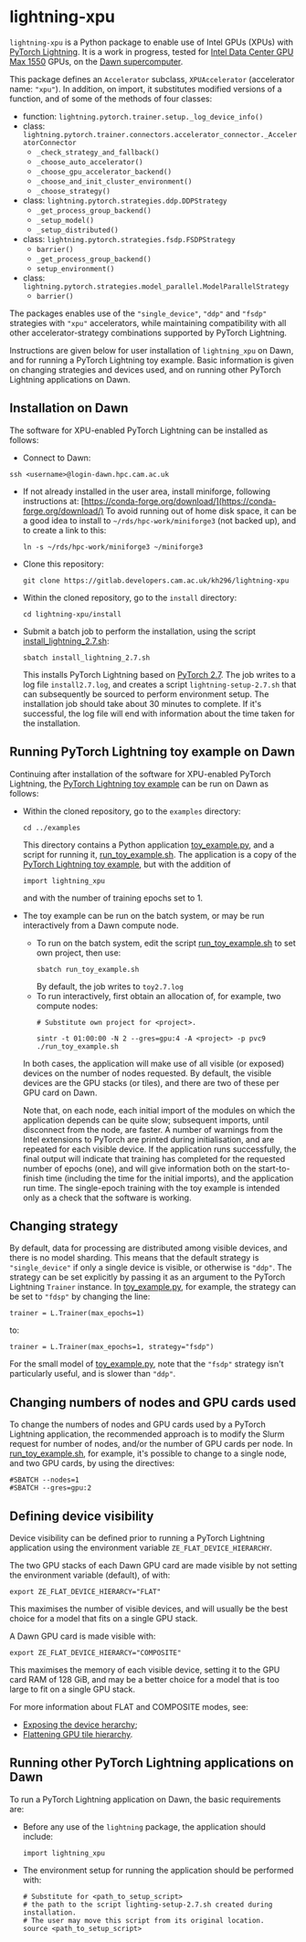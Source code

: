 # lightning-xpu

`lightning-xpu`  is a Python package to enable use of Intel GPUs (XPUs) with [PyTorch Lightning](https://github.com/Lightning-AI/pytorch-lightning).  It is a work in progress, tested for [Intel Data Center GPU Max 1550](https://www.intel.com/content/www/us/en/products/sku/232873/intel-data-center-gpu-max-1550/specifications.html) GPUs, on the [Dawn supercomputer](https://www.hpc.cam.ac.uk/d-w-n).

This package defines an `Accelerator` subclass, `XPUAccelerator` (accelerator name: `"xpu"`).  In addition, on import, it substitutes modified versions of a function, and of some of the methods of four classes:
- function: `lightning.pytorch.trainer.setup._log_device_info()`
- class: `lightning.pytorch.trainer.connectors.accelerator_connector._AcceleratorConnector`
	- `_check_strategy_and_fallback()`
	- `_choose_auto_accelerator()`
	- `_choose_gpu_accelerator_backend()`
	-  `_choose_and_init_cluster_environment()`
	-  `_choose_strategy()`
-  class: `lightning.pytorch.strategies.ddp.DDPStrategy`
	- `_get_process_group_backend()`
	- `_setup_model()`
	-  `_setup_distributed()`
- class: `lightning.pytorch.strategies.fsdp.FSDPStrategy`
	- `barrier()`
	- `_get_process_group_backend()`
	- `setup_environment()`
- class: `lightning.pytorch.strategies.model_parallel.ModelParallelStrategy`
	- `barrier()`

The packages enables use of the `"single_device"`, `"ddp"` and `"fsdp"` strategies with `"xpu"` accelerators, while maintaining compatibility with all other accelerator-strategy combinations supported by PyTorch Lightning.

Instructions are given below for user installation of `lightning_xpu` on Dawn, and for running a PyTorch Lightning toy example.  Basic information is given on changing strategies and devices used, and on running other PyTorch Lightning applications on Dawn.

## Installation on Dawn

The software for XPU-enabled PyTorch Lightning can be installed as follows:
- Connect to Dawn:
```
ssh <username>@login-dawn.hpc.cam.ac.uk
```
- If not already installed in the user area, install miniforge, following instructions at:
    [https://conda-forge.org/download/](https://conda-forge.org/download/)
    To avoid running out of home disk space, it can be a good idea to install to
    `~/rds/hpc-work/miniforge3` (not backed up), and to create a link to this: 
  ```
  ln -s ~/rds/hpc-work/miniforge3 ~/miniforge3
  ```
- Clone this repository:
    ```
    git clone https://gitlab.developers.cam.ac.uk/kh296/lightning-xpu
    ```
- Within the cloned repository, go to the `install` directory:
    ```
    cd lightning-xpu/install
    ```
- Submit a batch job to perform the installation, using the script [install_lightning_2.7.sh](install/install_lightning_2.7.sh):
    ```
    sbatch install_lightning_2.7.sh
     ```
     This installs PyTorch Lightning based on [PyTorch 2.7](https://pytorch.org/blog/pytorch-2-7/).  The job writes to a log file `install2.7.log`, and creates a script `lightning-setup-2.7.sh` that can subsequently be sourced to perform environment setup.  The installation job should take about 30 minutes to complete.  If it's successful, the log file will end with information about the time taken for the installation.

## Running PyTorch Lightning toy example on Dawn

Continuing after installation of the software for XPU-enabled PyTorch Lightning, the [PyTorch Lightning toy example](https://github.com/Lightning-AI/pytorch-lightning?tab=readme-ov-file#pytorch-lightning-example) can be run on Dawn as follows:

- Within the cloned repository, go to the `examples` directory:
	```
	cd ../examples
	```
	This directory contains a Python application [toy_example.py](examples/toy_example.py), and a script for running it, [run_toy_example.sh](examples/run_toy_example.sh).   The application is a copy of the [PyTorch Lightning toy example](https://github.com/Lightning-AI/pytorch-lightning?tab=readme-ov-file#pytorch-lightning-example), but with the addition of
	```
	import lightning_xpu
	```
	and with the number of training epochs set to 1.
- The toy example can be run on the batch system, or may be run interactively from a Dawn compute node.
	- To run  on the batch system, edit the script [run_toy_example.sh](examples/run_toy_example.sh) to set own project, then use:
		```
		sbatch run_toy_example.sh
		```
		By default, the job writes to `toy2.7.log`
	- To run interactively, first obtain an allocation of, for example, two compute nodes:
		```
		# Substitute own project for <project>.
		```
		```
		sintr -t 01:00:00 -N 2 --gres=gpu:4 -A <project> -p pvc9
		./run_toy_example.sh
		```
	In both cases, the application will make use of all visible (or exposed) devices on the number of nodes requested.  By default, the visible devices are the GPU stacks (or tiles), and there are two of these per GPU card on Dawn.
	
	Note that, on each node, each initial import of the modules on which the application depends can be quite slow; subsequent imports, until disconnect from the node, are faster.  A number of warnings from the Intel extensions to PyTorch are printed during initialisation, and are repeated for each visible device.  If the application runs successfully, the final output will indicate that training has completed for the requested number of epochs (one), and will give information both on the start-to-finish time (including the time for the initial imports), and the application run time.  The single-epoch training with the toy example is intended only as a check that the software is working.

## Changing strategy

By default, data for processing are distributed among visible devices, and there is no model sharding.  This means that the default strategy is `"single_device"` if only a single device is visible, or otherwise is `"ddp"`.  The strategy can be set explicitly by passing it as an argument to the PyTorch Lightning `Trainer` instance.  In [toy_example.py](examples/toy_example.py), for example, the strategy can be set to `"fdsp"` by changing the line:
```
trainer = L.Trainer(max_epochs=1)
```
to:
```
trainer = L.Trainer(max_epochs=1, strategy="fsdp")
```
For the small model of  [toy_example.py](examples/toy_example.py), note that the `"fsdp"` strategy isn't particularly useful, and is slower than `"ddp"`.

## Changing numbers of nodes and GPU cards used

To change the numbers of nodes and GPU cards used by a PyTorch Lightning application, the recommended approach is to modify the Slurm request for number of nodes, and/or the number of GPU cards per node.  In [run_toy_example.sh](examples/run_toy_example.sh), for example, it's possible to change to a single node, and two GPU cards, by using the directives:
```
#SBATCH --nodes=1
#SBATCH --gres=gpu:2
```

## Defining device visibility

Device visibility can be defined prior to running a PyTorch Lightning application using the environment variable `ZE_FLAT_DEVICE_HIERARCHY`.

The two GPU stacks of each Dawn GPU card are made visible by not setting the environment variable (default), of with:
```
export ZE_FLAT_DEVICE_HIERARCY="FLAT"
```
This maximises the number of visible devices, and will usually be the best choice for a model that fits on a single GPU stack.

A Dawn GPU card is made visible with:
```
export ZE_FLAT_DEVICE_HIERARCY="COMPOSITE"
```
This maximises the memory of each visible device, setting it to the GPU card RAM of 128 GiB, and may be a better choice for a model that is too large to fit on a single GPU stack.

For more information about FLAT and COMPOSITE modes, see:
- [Exposing the device herarchy](https://www.intel.com/content/www/us/en/docs/oneapi/optimization-guide-gpu/2024-1/exposing-device-hierarchy.html);
- [Flattening GPU tile hierarchy](https://www.intel.com/content/www/us/en/developer/articles/technical/flattening-gpu-tile-hierarchy.html).

## Running other PyTorch Lightning applications on Dawn

To run a PyTorch Lightning application on Dawn, the basic requirements are:

- Before any use of the `lightning` package, the application should include:
	```
	import lightning_xpu
	```
- The environment setup for running the application should be performed with:
	```
	# Substitute for <path_to_setup_script>
	# the path to the script lighting-setup-2.7.sh created during installation.
	# The user may move this script from its original location.
	source <path_to_setup_script>
	```

